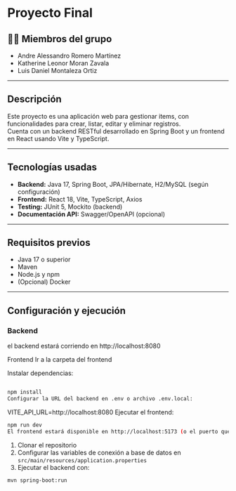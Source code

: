 # Proyecto Final
## 🧑‍💻 Miembros del grupo

- Andre Alessandro Romero Martínez  
- Katherine Leonor Moran Zavala  
- Luis Daniel Montaleza Ortiz  

---


## Descripción

Este proyecto es una aplicación web para gestionar items, con funcionalidades para crear, listar, editar y eliminar registros.  
Cuenta con un backend RESTful desarrollado en Spring Boot y un frontend en React usando Vite y TypeScript.

---

## Tecnologías usadas

- **Backend:** Java 17, Spring Boot, JPA/Hibernate, H2/MySQL (según configuración)  
- **Frontend:** React 18, Vite, TypeScript, Axios  
- **Testing:** JUnit 5, Mockito (backend)  
- **Documentación API:** Swagger/OpenAPI (opcional)

---

## Requisitos previos

- Java 17 o superior  
- Maven  
- Node.js y npm  
- (Opcional) Docker

---

## Configuración y ejecución

### Backend
el backend estará corriendo en http://localhost:8080

Frontend
Ir a la carpeta del frontend

Instalar dependencias:

```bash

npm install
Configurar la URL del backend en .env o archivo .env.local:
```

VITE_API_URL=http://localhost:8080
Ejecutar el frontend:

```bash
npm run dev
El frontend estará disponible en http://localhost:5173 (o el puerto que indique Vite)
```
1. Clonar el repositorio  
2. Configurar las variables de conexión a base de datos en `src/main/resources/application.properties`  
3. Ejecutar el backend con:

```bash
mvn spring-boot:run
